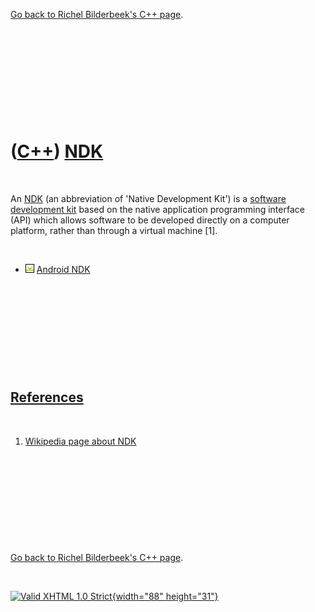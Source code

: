 

[Go back to Richel Bilderbeek's C++ page](Cpp.htm).

 

 

 

 

 

([C++](Cpp.htm)) [NDK](CppNdk.htm)
==================================

 

An [NDK](CppNdk.htm) (an abbreviation of 'Native Development Kit') is a
[software development kit](CppSdk.htm) based on the native application
programming interface (API) which allows software to be developed
directly on a computer platform, rather than through a virtual machine
\[1\].

 

-   ![Android](PicAndroid.png) [Android NDK](CppAndroidNdk.htm)

 

 

 

 

 

[References](CppReferences.htm)
-------------------------------

 

1.  [Wikipedia page about
    NDK](http://en.wikipedia.org/wiki/Native_Development_Kit)

 

 

 

 

 

[Go back to Richel Bilderbeek's C++ page](Cpp.htm).



 

[![Valid XHTML 1.0 Strict](valid-xhtml10.png){width="88"
height="31"}](http://validator.w3.org/check?uri=referer)
